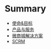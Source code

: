 # Summary

* [使命&目标](README.md)
* [产品与服务](chapter1.md)
* [微商城解决方案](wei-shang-cheng-jie-jue-fang-an.md)
* [SCRM](scrm.md)

